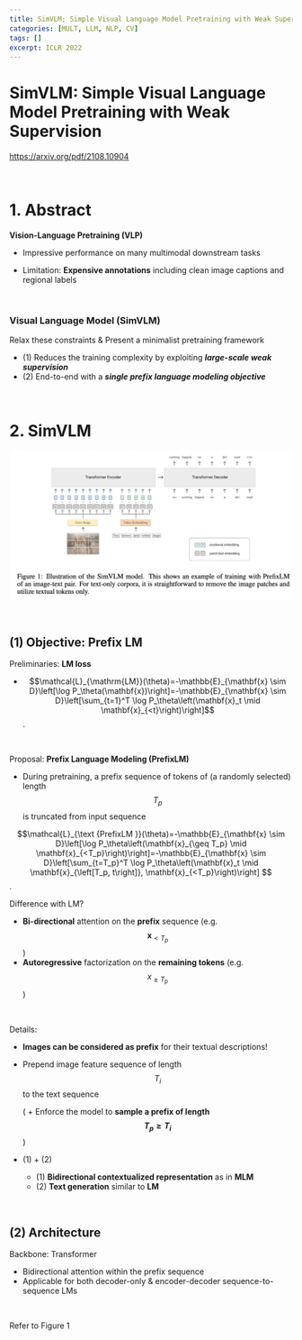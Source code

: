 ```yaml
---
title: SimVLM; Simple Visual Language Model Pretraining with Weak Supervision
categories: [MULT, LLM, NLP, CV]
tags: []
excerpt: ICLR 2022
---
```


<script src="https://cdn.mathjax.org/mathjax/latest/MathJax.js?config=TeX-AMS-MML_HTMLorMML" type="text/javascript"></script>

# SimVLM: Simple Visual Language Model Pretraining with Weak Supervision

https://arxiv.org/pdf/2108.10904

<br>

# 1. Abstract

**Vision-Language Pretraining (VLP)** 

- Impressive performance on many multimodal downstream tasks

- Limitation: **Expensive annotations** including clean image captions and regional labels 

<br>

### Visual Language Model (SimVLM)

Relax these constraints & Present a minimalist pretraining framework

- (1) Reduces the training complexity by exploiting ***large-scale weak supervision***
- (2) End-to-end with a ***single prefix language modeling objective***

<br>

# 2. SimVLM

![figure2](/assets/img/llm/img573.png)

<br>

## (1) Objective: Prefix LM

Preliminaries: **LM loss**

- $$\mathcal{L}_{\mathrm{LM}}(\theta)=-\mathbb{E}_{\mathbf{x} \sim D}\left[\log P_\theta(\mathbf{x})\right]=-\mathbb{E}_{\mathbf{x} \sim D}\left[\sum_{t=1}^T \log P_\theta\left(\mathbf{x}_t \mid \mathbf{x}_{<t}\right)\right]$$.

<br>

Proposal: **Prefix Language Modeling (PrefixLM)**

- During pretraining, a prefix sequence of tokens of (a randomly selected) length $$T_p$$ is truncated from input sequence

$$\mathcal{L}_{\text {PrefixLM }}(\theta)=-\mathbb{E}_{\mathbf{x} \sim D}\left[\log P_\theta\left(\mathbf{x}_{\geq T_p} \mid \mathbf{x}_{<T_p}\right)\right]=-\mathbb{E}_{\mathbf{x} \sim D}\left[\sum_{t=T_p}^T \log P_\theta\left(\mathbf{x}_t \mid \mathbf{x}_{\left[T_p, t\right]}, \mathbf{x}_{<T_p}\right)\right] $$.

Difference with LM?

- **Bi-directional** attention on the **prefix** sequence (e.g. $$\mathbf{x}_{<T_p}$$ )
- **Autoregressive** factorization on the **remaining tokens** (e.g. $$x_{\geq T_p}$$ )

<br>

Details:

- **Images can be considered as prefix** for their textual descriptions! 

- Prepend image feature sequence of length $$T_i$$ to the text sequence

  ( + Enforce the model to **sample a prefix of length $$T_p \geq T_i$$** )

- (1) + (2)
  - (1) **Bidirectional contextualized representation** as in **MLM**
  - (2) **Text generation** similar to **LM**

<br>

## (2) Architecture

Backbone: Transformer 

- Bidirectional attention within the prefix sequence
- Applicable for both decoder-only & encoder-decoder sequence-to-sequence LMs

<br>

Refer to Figure 1
